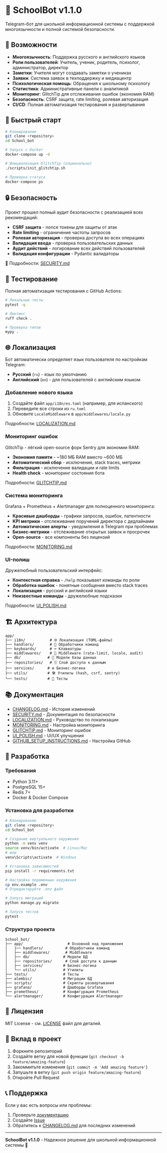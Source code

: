 # 🏫 SchoolBot v1.1.0

Telegram-бот для школьной информационной системы с поддержкой многоязычности и полной системой безопасности.

## 🌟 Возможности

- **Многоязычность**: Поддержка русского и английского языков
- **Роли пользователей**: Учитель, ученик, родитель, психолог, администратор, директор
- **Заметки**: Учителя могут создавать заметки о учениках
- **Заявки**: Система заявок в техподдержку и медиацентр
- **Психологическая помощь**: Обращения к школьному психологу
- **Статистика**: Административные панели с аналитикой
- **Мониторинг**: GlitchTip для отслеживания ошибок (экономия RAM)
- **Безопасность**: CSRF защита, rate limiting, ролевая авторизация
- **CI/CD**: Полная автоматизация тестирования и развертывания

## 🚀 Быстрый старт

```bash
# Клонирование
git clone <repository>
cd School_bot

# Запуск с Docker
docker-compose up -d

# Инициализация GlitchTip (опционально)
./scripts/init_glitchtip.sh

# Проверка статуса
docker-compose ps
```

## 🔒 Безопасность

Проект прошел полный аудит безопасности с реализацией всех рекомендаций:

- **CSRF защита** - nonce токены для защиты от атак
- **Rate limiting** - ограничение частоты запросов
- **Ролевая авторизация** - проверка доступа во всех операциях
- **Валидация ввода** - проверка пользовательских данных
- **Аудит действий** - логирование всех действий пользователей
- **Валидация конфигурации** - Pydantic валидаторы

📖 Подробности: [SECURITY.md](SECURITY.md)

## 🧪 Тестирование

Полная автоматизация тестирования с GitHub Actions:

```bash
# Локальные тесты
pytest -q

# Линтинг
ruff check .

# Проверка типов
mypy .
```

## 🌐 Локализация

Бот автоматически определяет язык пользователя по настройкам Telegram:

- **Русский** (`ru`) - язык по умолчанию
- **Английский** (`en`) - для пользователей с английским языком

### Добавление нового языка

1. Создайте файл `app/i18n/es.toml` (например, для испанского)
2. Переведите все строки из `ru.toml`
3. Обновите `LocaleMiddleware` в `app/middlewares/locale.py`

Подробности: [LOCALIZATION.md](LOCALIZATION.md)

### Мониторинг ошибок

GlitchTip - лёгкий open-source форк Sentry для экономии RAM:

- **Экономия памяти** - ~180 МБ RAM вместо ~600 МБ
- **Автоматический сбор** - исключения, stack traces, метрики
- **Фильтрация** - исключение валидации и rate limits
- **Health check** - мониторинг состояния бота

Подробности: [GLITCHTIP.md](GLITCHTIP.md)

### Система мониторинга

Grafana + Prometheus + Alertmanager для полноценного мониторинга:

- **Красивые дашборды** - графики запросов, ошибок, латентности
- **KPI метрики** - отслеживание поручений директора с дедлайнами
- **Автоматические алерты** - уведомления в Telegram при проблемах
- **Бизнес-метрики** - отслеживание открытых заявок и просрочек
- **Open-source** - все компоненты без лицензий

Подробности: [MONITORING.md](MONITORING.md)

### UI-полиш

Дружелюбный пользовательский интерфейс:

- **Контекстная справка** - `/help` показывает команды по роли
- **Обработка ошибок** - понятные сообщения вместо stack traces
- **Локализация** - русский и английский языки
- **Неизвестные команды** - дружелюбные подсказки

Подробности: [UI_POLISH.md](UI_POLISH.md)

## 🏗 Архитектура

```
app/
├── i18n/           # 🌐 Локализация (TOML-файлы)
├── handlers/       # 📝 Обработчики команд
├── keyboards/      # ⌨️ Клавиатуры
├── middlewares/    # 🔧 Middleware (rate-limit, locale, audit)
├── db/            # 💾 Модели базы данных
├── repositories/   # 🗄️ Слой доступа к данным
├── services/      # ⚙️ Бизнес-логика
├── utils/         # 🛠️ Утилиты (hash, csrf, sentry)
└── tests/         # 🧪 Тесты
```

## 📚 Документация

- [CHANGELOG.md](CHANGELOG.md) - История изменений
- [SECURITY.md](SECURITY.md) - Документация по безопасности
- [LOCALIZATION.md](LOCALIZATION.md) - Руководство по локализации
- [MONITORING.md](MONITORING.md) - Настройка мониторинга
- [GLITCHTIP.md](GLITCHTIP.md) - Мониторинг ошибок
- [UI_POLISH.md](UI_POLISH.md) - UI/UX улучшения
- [GITHUB_SETUP_INSTRUCTIONS.md](GITHUB_SETUP_INSTRUCTIONS.md) - Настройка GitHub

## 🔧 Разработка

### Требования

- Python 3.11+
- PostgreSQL 15+
- Redis 7+
- Docker & Docker Compose

### Установка для разработки

```bash
# Клонирование
git clone <repository>
cd School_bot

# Создание виртуального окружения
python -m venv venv
source venv/bin/activate  # Linux/Mac
# или
venv\Scripts\activate  # Windows

# Установка зависимостей
pip install -r requirements.txt

# Настройка переменных окружения
cp env.example .env
# Отредактируйте .env файл

# Запуск миграций
python manage.py migrate

# Запуск тестов
pytest
```

### Структура проекта

```
School_bot/
├── app/                    # Основной код приложения
│   ├── handlers/          # Обработчики команд
│   ├── middlewares/       # Middleware
│   ├── db/               # Модели БД
│   ├── repositories/      # Слой доступа к данным
│   ├── services/         # Бизнес-логика
│   └── utils/            # Утилиты
├── tests/                # Тесты
├── alembic/              # Миграции БД
├── scripts/              # Скрипты развертывания
├── grafana/              # Дашборды Grafana
├── prometheus/           # Конфигурация Prometheus
└── alertmanager/         # Конфигурация Alertmanager
```

## 📄 Лицензия

MIT License - см. [LICENSE](LICENSE) файл для деталей.

## 🤝 Вклад в проект

1. Форкните репозиторий
2. Создайте ветку для новой функции (`git checkout -b feature/amazing-feature`)
3. Закоммитьте изменения (`git commit -m 'Add amazing feature'`)
4. Запушьте в ветку (`git push origin feature/amazing-feature`)
5. Откройте Pull Request

## 📞 Поддержка

Если у вас есть вопросы или проблемы:

1. Проверьте [документацию](docs/)
2. Создайте [Issue](https://github.com/amonochub/present_bot/issues)
3. Обратитесь к [CHANGELOG.md](CHANGELOG.md) для последних изменений

---

**SchoolBot v1.1.0** - Надежное решение для школьной информационной системы 🏫 